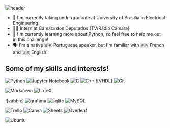 <!--
**jgarconi/jgarconi** is a ✨ _special_ ✨ repository because its `README.md` (this file) appears on your GitHub profile.

Here are some ideas to get you started:

- 🔭 I’m currently working on ...
- 🌱 I’m currently learning ...
- 👯 I’m looking to collaborate on ...
- 🤔 I’m looking for help with ...
- 💬 Ask me about ...
- 📫 How to reach me: ...
- 😄 Pronouns: ...
- ⚡ Fun fact: ...
-->
![header](https://capsule-render.vercel.app/api?type=waving&height=220&color=gradient&text=Hi%20there,%20I'm%20Juliana!&textBg=false&section=header&reversal=true&fontAlign=50&fontAlignY=40&animation=fadeIn)

- 🔭 I'm currently taking undergraduate at University of Brasília in Electrical Engineering.
- 👷‍♀️ Intern at Câmara dos Deputados (TV/Rádio Câmara).
- 🌱 I'm currently learning more about Python, so feel free to help me out in this challenge!
- 🗣️ I'm a native 🇧🇷 Portuguese speaker, but I'm familiar with 🇫🇷 French and 🇺🇸 English! 


## Some of my skills and interests!

![Python](https://img.shields.io/badge/Python-3776AB?style=for-the-badge&logo=python&logoColor=white) ![Jupyter Notebook](https://img.shields.io/badge/jupyter-%23FA0F00.svg?style=for-the-badge&logo=jupyter&logoColor=white) ![C](https://img.shields.io/badge/C-00599C?style=for-the-badge&logo=c&logoColor=white) ![C++](https://img.shields.io/badge/C%2B%2B-00599C?style=for-the-badge&logo=c%2B%2B&logoColor=white) ![VHDL]  ![Git](https://img.shields.io/badge/Git-F05032?style=for-the-badge&logo=git&logoColor=white) 

 ![Markdown](https://img.shields.io/badge/markdown-%23000000.svg?style=for-the-badge&logo=markdown&logoColor=white) ![LaTeX](https://img.shields.io/badge/LaTeX-47A141?style=for-the-badge&logo=LaTeX&logoColor=white) 

![zabbix] ![grafana](https://img.shields.io/badge/Grafana-F46800?style=for-the-badge&logo=grafana&logoColor=white) ![sqlite](https://img.shields.io/badge/SQLite-07405E?style=for-the-badge&logo=sqlite&logoColor=white) ![MySQL](https://img.shields.io/badge/MySQL-005C84?style=for-the-badge&logo=mysql&logoColor=white)

![Trello](https://img.shields.io/badge/Trello-0052CC?style=for-the-badge&logo=trello&logoColor=white) ![Canva](https://img.shields.io/badge/Canva-%2300C4CC.svg?style=for-the-badge&logo=Canva&logoColor=white) ![Sheets](https://img.shields.io/badge/Google%20Sheets-34A853?style=for-the-badge&logo=google-sheets&logoColor=white) ![Overleaf](https://img.shields.io/badge/Overleaf-47A141?style=for-the-badge&logo=Overleaf&logoColor=white) 

![Ubuntu](https://img.shields.io/badge/Ubuntu-E95420?style=for-the-badge&logo=ubuntuo&logoColor=white)
